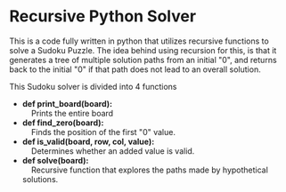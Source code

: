 <h1>Recursive Python Solver</h1>

<p>This is a code fully written in python that utilizes recursive functions to solve a Sudoku Puzzle. The idea behind using recursion for this, is that it generates a tree of multiple solution paths from an initial "0", and returns back to the initial "0" if that path does not lead to an overall solution.</p>

<p>This Sudoku solver is divided into 4 functions</p>
<ul>
  <li><strong>def print_board(board):</strong><br/><span>&nbsp;&nbsp;&nbsp;&nbsp;Prints the entire board</span></li>
  <li><strong>def find_zero(board):</strong><br/><span>&nbsp;&nbsp;&nbsp;&nbsp;Finds the position of the first "0" value.</span></li>
  <li><strong>def is_valid(board, row, col, value):</strong><br/><span>&nbsp;&nbsp;&nbsp;&nbsp;Determines whether an added value is valid.</span></li>
  <li><strong>def solve(board):</strong><br/><span>&nbsp;&nbsp;&nbsp;&nbsp;Recursive function that explores the paths made by hypothetical solutions.</span></li>
</ul>
